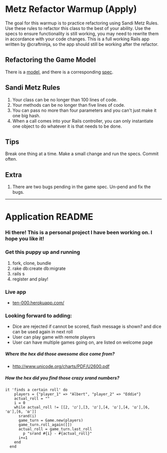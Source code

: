 # Metz Refactor Warmup (Apply)

The goal for this warmup is to practice refactoring using Sandi Metz Rules. Use these rules to refactor this class to the best of your ability. Use the specs to ensure functionality is still working, you may need to rewrite them in accordance with your code changes. This is a full working Rails app written by @craftninja, so the app should still be working after the refactor.

## Refactoring the Game Model
There is a [model](https://github.com/gSchool/metz-refactor-warmup/blob/master/app/models/game.rb), and there is a corresponding [spec](https://github.com/gSchool/metz-refactor-warmup/blob/master/spec/models/games_model_spec.rb).

## Sandi Metz Rules

1. Your class can be no longer than 100 lines of code.
2. Your methods can be no longer than five lines of code.
3. You can pass no more than four parameters and you can't just make it one big hash.
4. When a call comes into your Rails controller, you can only instantiate one object to do whatever it is that needs to be done.

## Tips

Break one thing at a time. Make a small change and run the specs. Commit often.

## Extra

1. There are two bugs pending in the game spec. Un-pend and fix the bugs.

***

# Application README

### Hi there! This is a personal project I have been working on. I hope you like it!

### Get this puppy up and running
1. fork, clone, bundle
1. rake db:create db:migrate
1. rails s
1. register and play!

### Live app
* [ten-000.herokuapp.com/](http://ten-000.herokuapp.com/)

### Looking forward to adding:
* Dice are rejected if cannot be scored, flash message is shown? and dice can be used again in next roll
* User can play game with remote players
* User can have multiple games going on, are listed on welcome page

##### Where the hex did those awesome dice come from?
* http://www.unicode.org/charts/PDF/U2600.pdf

##### How the hex did you find those crazy srand numbers?

    it 'finds a certain roll' do
        players = {"player_1" => "Albert", "player_2" => "Eddie"}
        actual_roll = ""
        i = 0
        while actual_roll != [[2, '⚁'],[3, '⚂'],[4, '⚃'],[4, '⚃'],[6, '⚅'],[6, '⚅']]
          srand(i)
          game_turn = Game.new(players)
          game_turn.roll_again([])
          actual_roll = game_turn.last_roll
            p "srand #{i} - #{actual_roll}"
          i+=1
        end
      end

